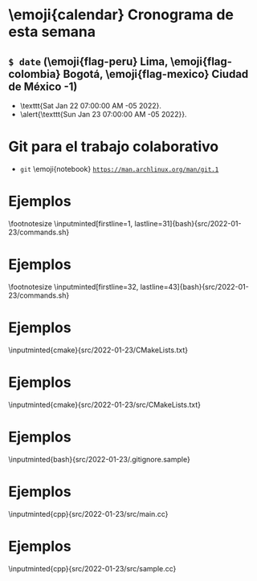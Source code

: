 # \emoji{calendar} Cronograma de esta semana

## `$ date` (\emoji{flag-peru} Lima, \emoji{flag-colombia} Bogotá, \emoji{flag-mexico} Ciudad de México -1)

- \texttt{Sat Jan 22 07:00:00 AM -05 2022}.
- \alert{\texttt{Sun Jan 23 07:00:00 AM -05 2022}}.

# Git para el trabajo colaborativo

- `git` \emoji{notebook} [`https://man.archlinux.org/man/git.1`](https://man.archlinux.org/man/git.1)

# Ejemplos

\footnotesize
\inputminted[firstline=1, lastline=31]{bash}{src/2022-01-23/commands.sh}

# Ejemplos

\footnotesize
\inputminted[firstline=32, lastline=43]{bash}{src/2022-01-23/commands.sh}

# Ejemplos

\inputminted{cmake}{src/2022-01-23/CMakeLists.txt}

# Ejemplos

\inputminted{cmake}{src/2022-01-23/src/CMakeLists.txt}

# Ejemplos

\inputminted{bash}{src/2022-01-23/.gitignore.sample}

# Ejemplos

\inputminted{cpp}{src/2022-01-23/src/main.cc}

# Ejemplos

\inputminted{cpp}{src/2022-01-23/src/sample.cc}
